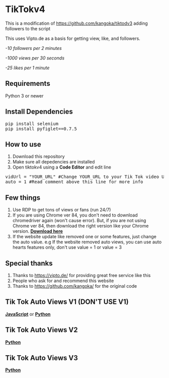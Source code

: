 # TikTokv4

This is a modification of https://github.com/kangoka/tiktodv3 adding followers to the script

This uses Vipto.de as a basis for getting view, like, and followers.

*-10 followers per 2 minutes*

*-1000 views per 30 seconds*

*-25 likes per 1 minute*

## Requirements
Python 3 or newer

## Install Dependencies

<pre>pip install selenium                                                                             
pip install pyfiglet==0.7.5</pre>

## How to use

1. Download this repository
2. Make sure all depedencies are installed
2. Open tiktokv4 using a **Code Editor** and edit line 
<pre>vidUrl = "YOUR_URL" #Change YOUR_URL to your Tik Tok video URL
auto = 1 #Read comment above this line for more info</pre>

## Few things
1. Use RDP to get tons of views or fans (run 24/7)
2. If you are using Chrome ver 84, you don't need to download chromedriver again (won't cause error). But, if you are not using Chrome ver 84, then download the right version like your Chrome version. [**Download here**](https://chromedriver.chromium.org/downloads)
3. If the website update like removed one or some features, just change the auto value. e.g If the website removed auto views, you can use auto hearts features only, don't use value = 1 or value = 3

## Special thanks
1. Thanks to https://vipto.de/ for providing great free service like this
2. People who ask for and recommend this website
3. Thanks to https://github.com/kangoka/ for the original code 

## Tik Tok Auto Views V1 (DON'T USE V1)
[**JavaScript**](https://github.com/kangoka/tiktok-autoviews) or 
[**Python**](https://github.com/kangoka/tiktok-autoviews-py)

## Tik Tok Auto Views V2
[**Python**](https://github.com/kangoka/tiktok-autoviewsv2-py)

## Tik Tok Auto Views V3
[**Python**](https://github.com/kangoka/tiktodv3)
